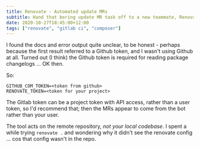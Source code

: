 ```yaml
---
title: Renovate - Automated update MRs
subtitle: Hand that boring update MR task off to a new teammate, RenovateBot
date: 2020-10-27T18:45:00+12:00
tags: ["renovate", "gitlab ci", "composer"]
---
```


I found the docs and error output quite unclear, to be honest - perhaps because the first result referred to a Github token, and I wasn't using Github at all. Turned out (I think) the Github token is required for reading package changelogs ... OK then.

So:

```
GITHUB_COM_TOKEN=<token from github>
RENOVATE_TOKEN=<token for your project>
```

The Gitlab token can be a project token with API access, rather than a user token, so I'd recommend that; then the MRs appear to come from the bot rather than your user.

The tool acts on the remote repository, _not your local codebase_. I spent a while trying `renovate .` and wondering why it didn't see the renovate config ... cos that config wasn't in the repo.
